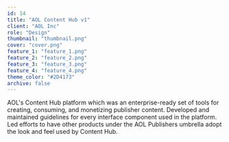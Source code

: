 ```yaml
---
id: 14
title: "AOL Content Hub v1"
client: "AOL Inc"
role: "Design"
thumbnail: "thumbnail.png"
cover: "cover.png"
feature_1: "feature_1.png"
feature_2: "feature_2.png"
feature_3: "feature_3.png"
feature_4: "feature_4.png"
theme_color: "#2D4173"
archive: false
---
```


AOL's Content Hub platform which was an enterprise-ready set of tools for creating, consuming, and monetizing publisher content. Developed and maintained guidelines for every interface component used in the platform. Led efforts to have other products under the AOL Publishers umbrella adopt the look and feel used by Content Hub.
